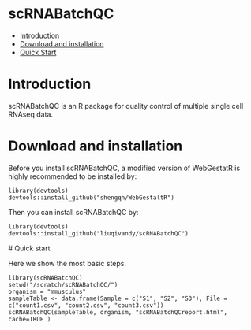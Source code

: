 scRNABatchQC
==========
* [Introduction](#introduction)
* [Download and installation](#download)
* [Quick Start](#example)

<a name="introduction"/>

# Introduction

scRNABatchQC is an R package for quality control of multiple single cell RNAseq data.

<a name="download"/>

# Download and installation

Before you install scRNABatchQC, a modified version of WebGestatR is highly recommended to be installed by:

	library(devtools)
	devtools::install_github("shengqh/WebGestaltR")

Then you can install scRNABatchQC by:

	library(devtools)
	devtools::install_github("liuqivandy/scRNABatchQC")
  
<a name="example"/>
# Quick start

Here we show the most basic steps.

	library(scRNABatchQC)
	setwd("/scratch/scRNABatchQC/")
	organism = "mmusculus"
	sampleTable <- data.frame(Sample = c("S1", "S2", "S3"), File = c("count1.csv", "count2.csv", "count3.csv"))
	scRNABatchQC(sampleTable, organism, "scRNABatchQCreport.html", cache=TRUE )
